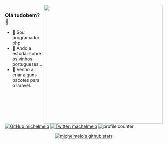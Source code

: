 <img align='right' src="https://github-readme-stats.vercel.app/api?username=michelmelo&show_icons=true&theme=dark" width="380">

### Olá tudobem? 👋

- 🔭 Sou programador php
- 🍷 Ando a estudar sobre os vinhos portugueses...
- 👯 Venho a criar alguns pacotes para o laravel.

[![GitHub michelmelo](https://img.shields.io/github/followers/michelmelo?label=follow%20github&style=flat-square)](https://github.com/michelmelo)
[![Twitter: machelmelo](https://img.shields.io/twitter/follow/machelmelo?style=flat-square)](https://twitter.com/machelmelo)
![profile counter](https://komarev.com/ghpvc/?username=michelmelo&color=brightgreen&style=flat-square)

<!--p align="center">
  <a href="https://github.com/michelmelo"><img src="https://github-readme-stats.vercel.app/api?username=michelmelo&count_private=true&hide_border=true&show_icons=true" alt="michelmelo's github stats"></a>
</p-->

<p align="center">
  <a href="https://github.com/michelmelo"><img src="https://github-readme-stats.vercel.app/api/top-langs/?username=michelmelo&layout=compact&hide_border=true&show_icons=true&count_private=true" alt="michelmelo's github stats"></a>
</p>
